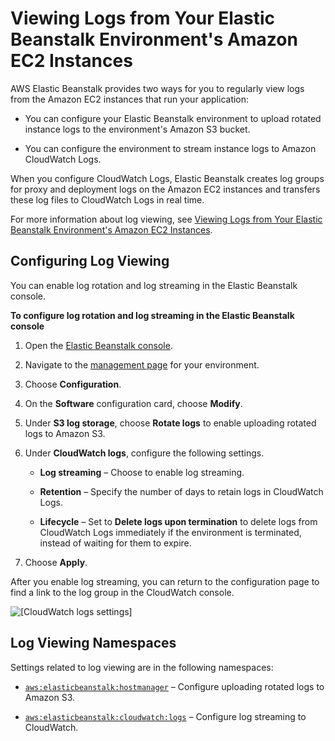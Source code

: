 # Viewing Logs from Your Elastic Beanstalk Environment's Amazon EC2 Instances<a name="environments-cfg-logging"></a>

AWS Elastic Beanstalk provides two ways for you to regularly view logs from the Amazon EC2 instances that run your application:

+ You can configure your Elastic Beanstalk environment to upload rotated instance logs to the environment's Amazon S3 bucket\.

+ You can configure the environment to stream instance logs to Amazon CloudWatch Logs\.

When you configure CloudWatch Logs, Elastic Beanstalk creates log groups for proxy and deployment logs on the Amazon EC2 instances and transfers these log files to CloudWatch Logs in real time\.

For more information about log viewing, see [Viewing Logs from Your Elastic Beanstalk Environment's Amazon EC2 Instances](using-features.logging.md)\.

## Configuring Log Viewing<a name="environments-cfg-logging-console"></a>

You can enable log rotation and log streaming in the Elastic Beanstalk console\.

**To configure log rotation and log streaming in the Elastic Beanstalk console**

1. Open the [Elastic Beanstalk console](https://console.aws.amazon.com/elasticbeanstalk)\.

1. Navigate to the [management page](environments-console.md) for your environment\.

1. Choose **Configuration**\.

1. On the **Software** configuration card, choose **Modify**\.

1. Under **S3 log storage**, choose **Rotate logs** to enable uploading rotated logs to Amazon S3\.

1. Under **CloudWatch logs**, configure the following settings\.

   + **Log streaming** – Choose to enable log streaming\.

   + **Retention** – Specify the number of days to retain logs in CloudWatch Logs\.

   + **Lifecycle** – Set to **Delete logs upon termination** to delete logs from CloudWatch Logs immediately if the environment is terminated, instead of waiting for them to expire\.

1. Choose **Apply**\.

After you enable log streaming, you can return to the configuration page to find a link to the log group in the CloudWatch console\.

![\[CloudWatch logs settings\]](http://docs.aws.amazon.com/elasticbeanstalk/latest/dg/images/log-streaming-screen.png)

## Log Viewing Namespaces<a name="environments-cfg-logging-namespaces"></a>

Settings related to log viewing are in the following namespaces:

+ [`aws:elasticbeanstalk:hostmanager`](command-options-general.md#command-options-general-elasticbeanstalkhostmanager) – Configure uploading rotated logs to Amazon S3\.

+ [`aws:elasticbeanstalk:cloudwatch:logs`](command-options-general.md#command-options-general-cloudwatchlogs) – Configure log streaming to CloudWatch\.